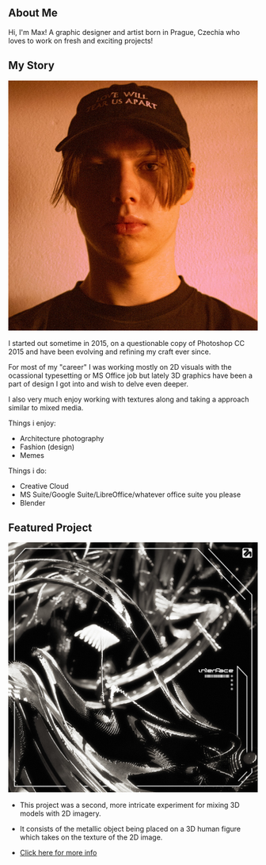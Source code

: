 ## About Me

Hi, I'm Max! A graphic designer and artist born in Prague, Czechia who loves to work on fresh and exciting projects!

## My Story

![Front portrait of a young male in a black baseball cap with dramatic red lighting coming from the right.](images/profile.jpeg)

I started out sometime in 2015, on a questionable copy of Photoshop CC 2015 and have been evolving and refining my craft ever since.

For most of my "career" I was working mostly on 2D visuals with the ocassional typesetting or MS Office job but lately 3D graphics have been a part of design I got into and wish to delve even deeper.

I also very much enjoy working with textures along and taking a approach similar to mixed media.

Things i enjoy:

- Architecture photography
- Fashion (design)
- Memes

Things i do:

- Creative Cloud 
- MS Suite/Google Suite/LibreOffice/whatever office suite you please
- Blender

## Featured Project

![Headshot of a VOGUE Magazine model with a metallic spiky mask on their face](images/featured.jpg)

- This project was a second, more intricate experiment for mixing 3D models with 2D imagery.
- It consists of the metallic object being placed on a 3D human figure which takes on the texture of the 2D image.


- [Click here for more info](case-study.md)
